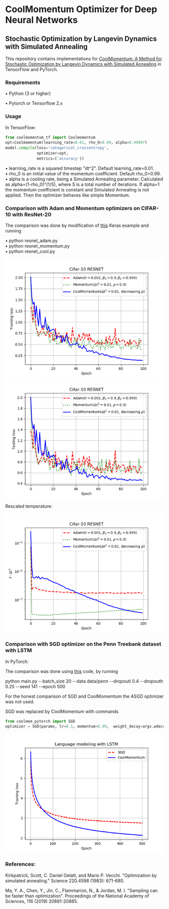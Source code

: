 # CoolMomentum Optimizer for Deep Neural Networks 


## Stochastic Optimization by Langevin Dynamics with Simulated Annealing

This repository contains implementations for [CoolMomentum: A Method for Stochastic Optimization by Langevin Dynamics with Simulated Annealing](https://arxiv.org/pdf/2005.14605.pdf) in TensorFlow and PyTorch.

### Requirements

• Python (3 or higher)


• Pytorch or Tensorflow 2.x 


### Usage

In TensorFlow:

```python
from coolmomentum_tf import Coolmomentum                           
opt=Coolmomentum(learning_rate=0.01, rho_0=0.99, alpha=0.99997)
model.compile(loss='categorical_crossentropy',
              optimizer=opt,
              metrics=['accuracy'])
```



• learning_rate is a squared timestep "dt^2". Default learning_rate=0.01.                   
• rho_0 is an initial value of the momentum coefficient. Default rho_0=0.99.                   
• alpha is a cooling rate, being a Simulated Annealing parameter. Calculated as alpha=(1-rho_0)^(1/S), 
  where S is a total number of iterations. If alpha=1 the momentum coefficient is constant 
  and Simulated Annealing is not applied. Then the optimizer behaves like simple Momentum.   





### Comparison with Adam and Momentum optimizers on CIFAR-10 with ResNet-20 


The comparison was done by modification of 
[this](https://github.com/keras-team/keras/blob/master/examples/cifar10_resnet.py) Keras example and running

• python resnet_adam.py       
• python resnet_momentum.py      
• python resnet_cool.py       

![Training results](https://github.com/borbysh/coolmomentum/blob/master/Train_loss.png)
![Training results](https://github.com/borbysh/coolmomentum/blob/master/Test_loss.png)

 Rescaled temperature:
 
![Training results](https://github.com/borbysh/coolmomentum/blob/master/Temperature.png)


### Comparison with SGD optimizer on the Penn Treebank dataset with LSTM 


In PyTorch:


The comparison was done using 
[this](https://github.com/salesforce/awd-lstm-lm) code, by running


python main.py --batch_size 20 --data data/penn --dropouti 0.4 --dropouth 0.25 --seed 141 --epoch 500 


For the honest comparison of SGD and CoolMomemtum the ASGD optimizer was not used.


SGD was replaced by CoolMomentum with commands

```python
from coolmom_pytorch import SGD		
optimizer = SGD(params, lr=0.1, momentum=0.99,  weight_decay=args.wdecay, beta=0.9999998018)
```



![Training results](https://github.com/borbysh/coolmomentum/blob/master/Figure_LSTM.png)



### References: 

Kirkpatrick, Scott, C. Daniel Gelatt, and Mario P. Vecchi. "Optimization by simulated annealing." Science 220.4598 (1983): 671-680.




Ma, Y. A., Chen, Y., Jin, C., Flammarion, N., & Jordan, M. I. "Sampling can be faster than optimization". Proceedings of the National Academy of Sciences, 116 (2019) 20881-20885.
